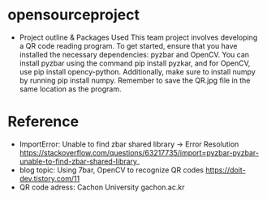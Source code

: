 # opensourceproject
- Project outline & Packages Used
This team project involves developing a QR code reading program. To get started, ensure that you have installed the necessary dependencies: pyzbar and OpenCV. You can install pyzbar using the command pip install pyzkar, and for OpenCV, use pip install opency-python. Additionally, make sure to install numpy by running pip install numpy. Remember to save the QR.jpg file in the same location as the program.



# Reference
- ImportError: Unable to find zbar shared library -> Error Resolution
https://stackoverflow.com/questions/63217735/import=pyzbar-pyzbar-unable-to-find-zbar-shared-library_
- blog topic: Using 7bar, OpenCV to recognize QR codes
https://doit-dev.tistory.com/11
- QR code adress: Cachon University
gachon.ac.kr
